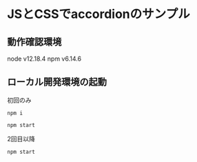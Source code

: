 # JSとCSSでaccordionのサンプル

## 動作確認環境
node v12.18.4
npm v6.14.6

## ローカル開発環境の起動

初回のみ
```
npm i
```

```
npm start
```

2回目以降

```
npm start
```

